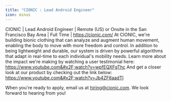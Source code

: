 ```yaml
---
title: "CIONIC : Lead Android Engineer"
icon: minus
---
```

CIONIC | Lead Android Engineer | Remote (US) or Onsite in the San Francisco Bay Area | Full Time | <a href="https:&#x2F;&#x2F;cionic.com&#x2F;" rel="nofollow">https:&#x2F;&#x2F;cionic.com&#x2F;</a> At CIONIC, we&#x27;re building bionic clothing that can analyze and augment human movement, enabling the body to move with more freedom and control. In addition to being lightweight and durable, our system is driven by powerful algorithms that adapt in real-time to each individual&#x27;s mobility needs. Learn more about the impact we&#x27;re making by watching a user testimonial here: <a href="https:&#x2F;&#x2F;www.youtube.com&#x2F;watch?v=wpfEQXFgThc" rel="nofollow">https:&#x2F;&#x2F;www.youtube.com&#x2F;watch?v=wpfEQXFgThc</a>
And get a closer look at our product by checking out the link below: <a href="https:&#x2F;&#x2F;www.youtube.com&#x2F;watch?v=Jb4ZF6aadTI" rel="nofollow">https:&#x2F;&#x2F;www.youtube.com&#x2F;watch?v=Jb4ZF6aadTI</a>

When you&#x27;re ready to apply, email us at hiring@cionic.com. We look forward to hearing from you!
